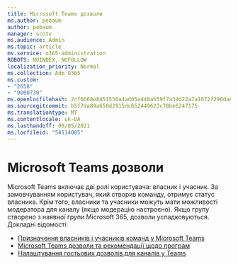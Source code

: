 ```yaml
---
title: Microsoft Teams дозволи
ms.author: pebaum
author: pebaum
manager: scotv
ms.audience: Admin
ms.topic: article
ms.service: o365-administration
ROBOTS: NOINDEX, NOFOLLOW
localization_priority: Normal
ms.collection: Adm_O365
ms.custom:
- "2658"
- "9000730"
ms.openlocfilehash: 2cf6668e8451530a4ad05a448ab59f7a34d22a7a1072f290da6c5a248ab0c433
ms.sourcegitcommit: b5f7da89a650d2915dc652449623c78be6247175
ms.translationtype: MT
ms.contentlocale: uk-UA
ms.lasthandoff: 08/05/2021
ms.locfileid: "54114085"
---
```

# <a name="microsoft-teams-permissions"></a>Microsoft Teams дозволи

Microsoft Teams включає дві ролі користувача: власник і учасник. За замовчуванням користувач, який створив команду, отримує статус власника. Крім того, власники та учасники можуть мати можливості модератора для каналу (якщо модерацію настроєно). Якщо групу створено з наявної групи Microsoft 365, дозволи успадковуються. Докладні відомості:

- [Призначення власників і учасників команд у Microsoft Teams](https://docs.microsoft.com/microsoftteams/assign-roles-permissions)
- [Microsoft Teams дозволи та рекомендації щодо програм](https://docs.microsoft.com/microsoftteams/app-permissions)
- [Налаштування гостьових дозволів для каналів у Teams](https://support.office.com/article/4756c468-2746-4bfd-a582-736d55fcc169)
